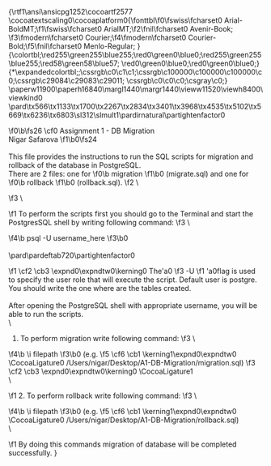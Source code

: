 {\rtf1\ansi\ansicpg1252\cocoartf2577
\cocoatextscaling0\cocoaplatform0{\fonttbl\f0\fswiss\fcharset0 Arial-BoldMT;\f1\fswiss\fcharset0 ArialMT;\f2\fnil\fcharset0 Avenir-Book;
\f3\fmodern\fcharset0 Courier;\f4\fmodern\fcharset0 Courier-Bold;\f5\fnil\fcharset0 Menlo-Regular;
}
{\colortbl;\red255\green255\blue255;\red0\green0\blue0;\red255\green255\blue255;\red58\green58\blue57;
\red0\green0\blue0;\red0\green0\blue0;}
{\*\expandedcolortbl;;\cssrgb\c0\c1\c1;\cssrgb\c100000\c100000\c100000\c0;\cssrgb\c29084\c29083\c29011;
\cssrgb\c0\c0\c0;\csgray\c0;}
\paperw11900\paperh16840\margl1440\margr1440\vieww11520\viewh8400\viewkind0
\pard\tx566\tx1133\tx1700\tx2267\tx2834\tx3401\tx3968\tx4535\tx5102\tx5669\tx6236\tx6803\sl312\slmult1\pardirnatural\partightenfactor0

\f0\b\fs26 \cf0 Assignment 1 - DB Migration\
Nigar Safarova
\f1\b0\fs24 \
\
This file provides the instructions to run the SQL scripts for migration and rollback of the database in PostgreSQL. \
There are 2 files: one for 
\f0\b migration
\f1\b0  (migrate.sql) and one for 
\f0\b rollback
\f1\b0  (rollback.sql).
\f2 \

\f3 \

\f1 To perform the scripts first you should go to the Terminal and start the PostgresSQL shell by writing following command:
\f3 \

\f4\b psql -U username_here 
\f3\b0 \
\
\pard\pardeftab720\partightenfactor0

\f1 \cf2 \cb3 \expnd0\expndtw0\kerning0
The\'a0
\f3 -U
\f1 \'a0flag is used to specify the user role that will execute the script. Default user is postgre. You should write the one where are the tables created. \
\
After opening the PostgreSQL shell with appropriate username, you will be able to run the scripts. \
\
1. To perform migration write following command: 
\f3 \

\f4\b \\i filepath
\f3\b0  (e.g. 
\f5 \cf6 \cb1 \kerning1\expnd0\expndtw0 \CocoaLigature0 /Users/nigar/Desktop/A1-DB-Migration/migration.sql)
\f3 \cf2 \cb3 \expnd0\expndtw0\kerning0
\CocoaLigature1 \
\

\f1 2. To perform rollback write following command:
\f3 \

\f4\b \\i filepath
\f3\b0  (e.g. 
\f5 \cf6 \cb1 \kerning1\expnd0\expndtw0 \CocoaLigature0 /Users/nigar/Desktop/A1-DB-Migration/rollback.sql)\
\

\f1 By doing this commands migration of database will be completed successfully. }